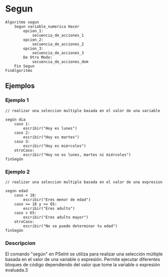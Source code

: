# Segun

```
Algoritmo segun
	Segun variable_numerica Hacer
		opcion_1:
			secuencia_de_acciones_1
		opcion_2:
			secuencia_de_acciones_2
		opcion_3:
			secuencia_de_acciones_3
		De Otro Modo:
			secuencia_de_acciones_dom
	Fin Segun
FinAlgoritmo
```

## Ejemplos

### Ejemplo 1
```
// realizar una seleccion multiple basada en el valor de una variable

según dia
    caso 1:
        escribir("Hoy es lunes")
    caso 2:
        escribir("Hoy es martes")
    caso 3:
        escribir("Hoy es miércoles")
    otroCaso:
        escribir("Hoy no es lunes, martes ni miércoles")
finSegún
```
### Ejemplo 2
```
// realizar una seleccion multiple basada en el valor de una expresion

según edad
    caso < 18:
        escribir("Eres menor de edad")
    caso >= 18 y <= 65:
        escribir("Eres adulto")
    caso > 65:
        escribir("Eres adulto mayor")
    otroCaso:
        escribir("No se puede determinar tu edad")
finSegún
```

### Descripcion

El comando "según" en PSeInt se utiliza para realizar una selección múltiple basada en el valor de una variable o expresión. Permite ejecutar diferentes bloques de código dependiendo del valor que tome la variable o expresión evaluada.3